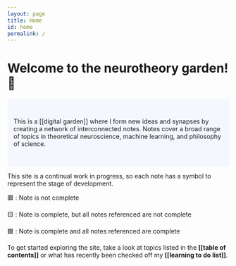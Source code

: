 ```yaml
---
layout: page
title: Home
id: home
permalink: /
---
```


# Welcome to the neurotheory garden!🧠

<p style="padding: 3em 1em; background: #f5f7ff; border-radius: 4px;">
This is a [[digital garden]] where I form new ideas and synapses by creating a network of interconnected notes. Notes cover a broad range of topics in theoretical neuroscience, machine learning, and philosophy of science.
</p>

This site is a continual work in progress, so each note has a symbol to represent the stage of development.

🟥 : Note is not complete

🟨 : Note is complete, but all notes referenced are not complete

🟩 : Note is complete and all notes referenced are complete


To get started exploring the site, take a look at topics listed in the <span style="font-weight: bold">[[table of contents]]</span> or what has recently been checked off my <span style="font-weight: bold">[[learning to do list]]</span>.


<style>
  .wrapper {
    max-width: 46em;
  }
</style>
